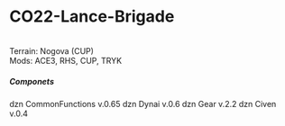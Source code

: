 # CO22-Lance-Brigade
<br />Terrain: Nogova (CUP)
<br />Mods: ACE3, RHS, CUP, TRYK

##### Componets
  dzn CommonFunctions v.0.65
  dzn Dynai v.0.6
  dzn Gear v.2.2
  dzn Civen v.0.4
  
